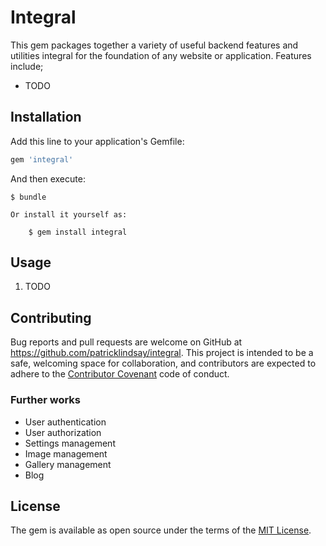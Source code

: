 # Integral

This gem packages together a variety of useful backend features and utilities integral for the foundation of any website or application. Features include;
* TODO

## Installation

Add this line to your application's Gemfile:

```ruby
gem 'integral'
```

And then execute:

    $ bundle

    Or install it yourself as:

        $ gem install integral

## Usage

1. TODO

## Contributing

Bug reports and pull requests are welcome on GitHub at https://github.com/patricklindsay/integral. This project is intended to be a safe, welcoming space for collaboration, and contributors are expected to adhere to the [Contributor Covenant](contributor-covenant.org) code of conduct.

### Further works
* User authentication
* User authorization
* Settings management
* Image management
* Gallery management
* Blog

## License

The gem is available as open source under the terms of the [MIT License](http://opensource.org/licenses/MIT).

